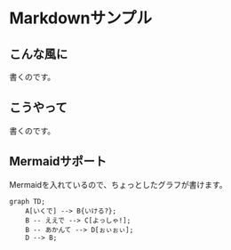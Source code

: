 # Markdownサンプル

## こんな風に

書くのです。

## こうやって

書くのです。

## Mermaidサポート

Mermaidを入れているので、ちょっとしたグラフが書けます。

```{mermaid}
graph TD;
    A[いくで] --> B{いける?};
    B -- ええで --> C[よっしゃ!];
    B -- あかんて --> D[ぉぃぉぃ];
    D --> B;
```
